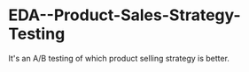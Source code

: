 # EDA--Product-Sales-Strategy-Testing
It's an A/B testing of which product selling strategy is better.
